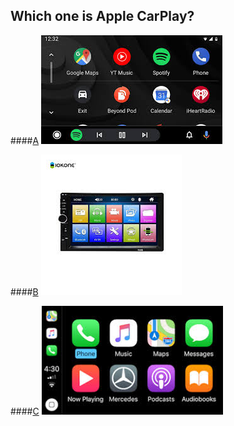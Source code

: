 ## Which one is Apple CarPlay?

####[A](https://xuniong123-jinchao.github.io/EDCI-337-Project4/wrong1.html)
![Android Auto](image/andriodauto.jpg)

####[B](https://xuniong123-jinchao.github.io/EDCI-337-Project4/wrong2.html)
![Mirrow Link](image/mirrowlink.jpg)

####[C](https://xuniong123-jinchao.github.io/EDCI-337-Project4/quiz2.html)
![CarPlay](image/carplay.jpg)
